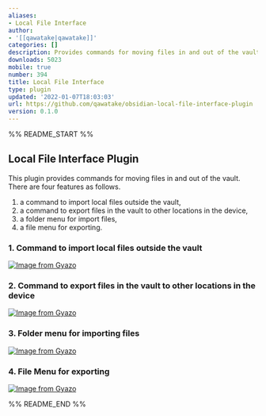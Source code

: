 ```yaml
---
aliases:
- Local File Interface
author:
- '[[qawatake|qawatake]]'
categories: []
description: Provides commands for moving files in and out of the vault
downloads: 5023
mobile: true
number: 394
title: Local File Interface
type: plugin
updated: '2022-01-07T18:03:03'
url: https://github.com/qawatake/obsidian-local-file-interface-plugin
version: 0.1.0
---
```


%% README_START %%

## Local File Interface Plugin

This plugin provides commands for moving files in and out of the vault.
There are four features as follows.
1. a command to import local files outside the vault,
2. a command to export files in the vault to other locations in the device,
3. a folder menu for import files,
4. a file menu for exporting.

### 1. Command to import local files outside the vault
[![Image from Gyazo](https://i.gyazo.com/0d5c5a7831ff824091869c96b6f7da5c.gif)](https://gyazo.com/0d5c5a7831ff824091869c96b6f7da5c)

### 2. Command to export files in the vault to other locations in the device
[![Image from Gyazo](https://i.gyazo.com/038d34f2511eee314dd5de89d7287e36.gif)](https://gyazo.com/038d34f2511eee314dd5de89d7287e36)

### 3. Folder menu for importing files
[![Image from Gyazo](https://i.gyazo.com/d615c43e2bb0a000058fd2172e71e3bc.gif)](https://gyazo.com/d615c43e2bb0a000058fd2172e71e3bc)

### 4. File Menu for exporting
[![Image from Gyazo](https://i.gyazo.com/1164f3141ae81ae9ac20e4b8f9c32e8d.gif)](https://gyazo.com/1164f3141ae81ae9ac20e4b8f9c32e8d)


%% README_END %%